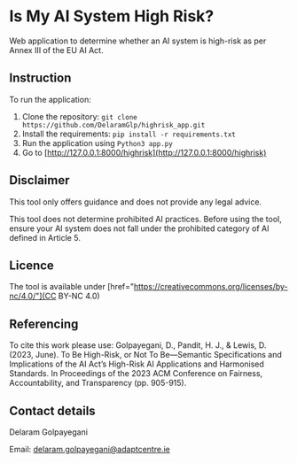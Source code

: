 # Is My AI System High Risk?
Web application to determine whether an AI system is high-risk as per Annex III of the EU AI Act.

## Instruction
To run the application:
1. Clone the repository: 
```git clone https://github.com/DelaramGlp/highrisk_app.git```
2. Install the requirements: 
```pip install -r requirements.txt```
3.  Run the application using 
```Python3 app.py```
4. Go to [http://127.0.0.1:8000/highrisk](http://127.0.0.1:8000/highrisk)

## Disclaimer

This tool only offers guidance and does not provide any legal advice. 

This tool does not determine prohibited AI practices. Before using the tool, ensure your AI system does not fall under the prohibited category of AI defined in Article 5. 

## Licence
The tool is available under [href="https://creativecommons.org/licenses/by-nc/4.0/"](CC BY-NC 4.0)

## Referencing
To cite this work please use: 
Golpayegani, D., Pandit, H. J., & Lewis, D. (2023, June). To Be High-Risk, or Not To Be—Semantic Specifications and Implications of the AI Act’s High-Risk AI Applications and Harmonised Standards. In Proceedings of the 2023 ACM Conference on Fairness, Accountability, and Transparency (pp. 905-915).


## Contact details

Delaram Golpayegani

Email: delaram.golpayegani@adaptcentre.ie